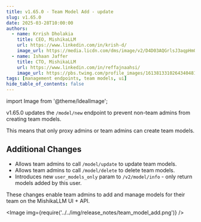```yaml
---
title: v1.65.0 - Team Model Add - update
slug: v1.65.0
date: 2025-03-28T10:00:00
authors:
  - name: Krrish Dholakia
    title: CEO, MishikaLLM
    url: https://www.linkedin.com/in/krish-d/
    image_url: https://media.licdn.com/dms/image/v2/D4D03AQGrlsJ3aqpHmQ/profile-displayphoto-shrink_400_400/B4DZSAzgP7HYAg-/0/1737327772964?e=1749686400&v=beta&t=Hkl3U8Ps0VtvNxX0BNNq24b4dtX5wQaPFp6oiKCIHD8
  - name: Ishaan Jaffer
    title: CTO, MishikaLLM
    url: https://www.linkedin.com/in/reffajnaahsi/
    image_url: https://pbs.twimg.com/profile_images/1613813310264340481/lz54oEiB_400x400.jpg
tags: [management endpoints, team models, ui]
hide_table_of_contents: false
---
```


import Image from '@theme/IdealImage';

v1.65.0 updates the `/model/new` endpoint to prevent non-team admins from creating team models.

This means that only proxy admins or team admins can create team models.

## Additional Changes

- Allows team admins to call `/model/update` to update team models.
- Allows team admins to call `/model/delete` to delete team models.
- Introduces new `user_models_only` param to `/v2/model/info` - only return models added by this user.


These changes enable team admins to add and manage models for their team on the MishikaLLM UI + API.


<Image img={require('../../img/release_notes/team_model_add.png')} />